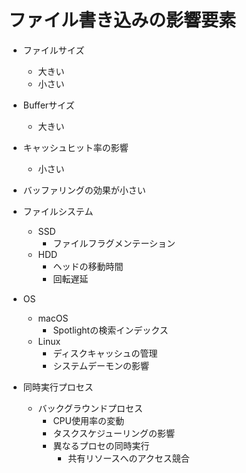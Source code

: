 # ファイル書き込みの影響要素

- ファイルサイズ
  - 大きい
  - 小さい

- Bufferサイズ
  - 大きい

- キャッシュヒット率の影響
  - 小さい

- バッファリングの効果が小さい

- ファイルシステム
  - SSD
    - ファイルフラグメンテーション
  - HDD
    - ヘッドの移動時間
    - 回転遅延

- OS
  - macOS
    - Spotlightの検索インデックス
  - Linux
    - ディスクキャッシュの管理
    - システムデーモンの影響

- 同時実行プロセス
  - バックグラウンドプロセス
    - CPU使用率の変動
    - タスクスケジューリングの影響
    - 異なるプロセの同時実行
      - 共有リソースへのアクセス競合
